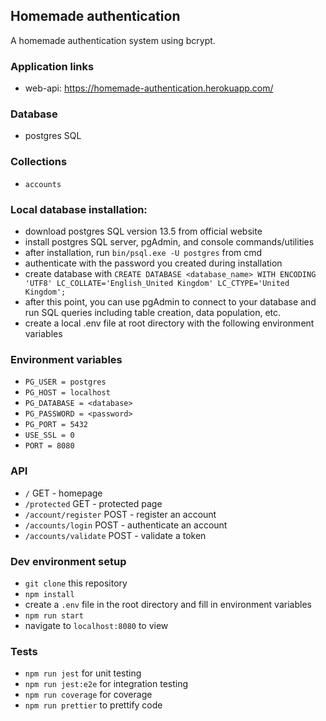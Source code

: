 ## Homemade authentication

A homemade authentication system using bcrypt.

### Application links

- web-api: https://homemade-authentication.herokuapp.com/

### Database

- postgres SQL

### Collections

- `accounts`

### Local database installation:

- download postgres SQL version 13.5 from official website
- install postgres SQL server, pgAdmin, and console commands/utilities
- after installation, run `bin/psql.exe -U postgres` from cmd
- authenticate with the password you created during installation
- create database with `CREATE DATABASE <database_name> WITH ENCODING 'UTF8' LC_COLLATE='English_United Kingdom' LC_CTYPE='United Kingdom';`
- after this point, you can use pgAdmin to connect to your database and run SQL queries including table creation, data population, etc.
- create a local .env file at root directory with the following environment variables

### Environment variables

- `PG_USER = postgres`
- `PG_HOST = localhost`
- `PG_DATABASE = <database>`
- `PG_PASSWORD = <password>`
- `PG_PORT = 5432`
- `USE_SSL = 0`
- `PORT = 8080`

### API

- `/` GET - homepage
- `/protected` GET - protected page
- `/account/register` POST - register an account
- `/accounts/login` POST - authenticate an account
- `/accounts/validate` POST - validate a token

### Dev environment setup

- `git clone` this repository
- `npm install`
- create a `.env` file in the root directory and fill in environment variables
- `npm run start`
- navigate to `localhost:8080` to view

### Tests

- `npm run jest` for unit testing
- `npm run jest:e2e` for integration testing
- `npm run coverage` for coverage
- `npm run prettier` to prettify code
